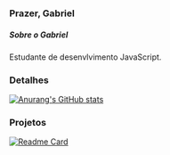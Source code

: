 ### Prazer, Gabriel

##### Sobre o Gabriel
Estudante de desenvlvimento JavaScript.

### Detalhes
[![Anurang's GitHub stats](https://github-readme-stats.vercel.app/api?username=DevGabrielOliveira&show_icons=true&theme=dark)](https://github.com/anuranghazra/github-readme-stats)

### Projetos
[![Readme Card](https://github-readme-stats.vercel.app/api/pin/?username=DevGabrielOliveira&repo=Meu-Linktree&theme=dark)](https://github.com/anuranghazra/github-readme-stats)
